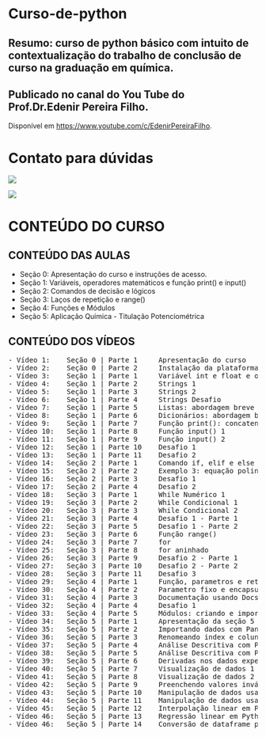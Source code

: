 # Curso-de-python
## Resumo: curso de python básico com intuito de contextualização do trabalho de conclusão de curso na graduação em química. 
## Publicado no canal do You Tube do Prof.Dr.Edenir Pereira Filho.
Disponível em <https://www.youtube.com/c/EdenirPereiraFilho>.

# Contato para dúvidas 

<div>
  <a href = "mailto:alms.simao@gmail.com"><img src="https://img.shields.io/badge/-Gmail-%23333?style=for-the-badge&logo=gmail&logoColor=white" target="_blank"></a>
  
  <a href="https://www.linkedin.com/in/almssimao/" target="_blank"><img src="https://img.shields.io/badge/-LinkedIn-%230077B5?style=for-the-badge&logo=linkedin&logoColor=white" target="_blank"></a> 
</div>

##

# CONTEÚDO DO CURSO
## CONTEÚDO DAS AULAS 
- Seção 0: Apresentação do curso e instruções de acesso.
- Seção 1: Variáveis, operadores matemáticos e função print() e input()
- Seção 2: Comandos de decisão e lógicos 
- Seção 3: Laços de repetição e range()
- Seção 4: Funções e Módulos
- Seção 5: Aplicação Química - Titulação Potenciométrica

## CONTEÚDO DOS VÍDEOS 
<pre>- Vídeo 1:    Seção 0 | Parte 1     Apresentação do curso
- Vídeo 2:    Seção 0 | Parte 2     Instalação da plataforma Jupyter Notebook e preparo de variáveis de ambiente
- Vídeo 3:    Seção 1 | Parte 1     Variável int e float e o uso da função type()
- Vídeo 4:    Seção 1 | Parte 2     Strings 1
- Vídeo 5:    Seção 1 | Parte 3     Strings 2
- Vídeo 6:    Seção 1 | Parte 4     Strings Desafio
- Vídeo 7:    Seção 1 | Parte 5     Listas: abordagem breve
- Vídeo 8:    Seção 1 | Parte 6     Dicionários: abordagem breve
- Vídeo 9:    Seção 1 | Parte 7     Função print(): concatenadores de variáveis
- Vídeo 10:   Seção 1 | Parte 8     Função input() 1
- Vídeo 11:   Seção 1 | Parte 9     Função input() 2
- Vídeo 12:   Seção 1 | Parte 10    Desafio 1
- Vídeo 13:   Seção 1 | Parte 11    Desafio 2
- Vídeo 14:   Seção 2 | Parte 1     Comando if, elif e else
- Vídeo 15:   Seção 2 | Parte 2     Exemplo 3: equação polinomial de segundo grau
- Vídeo 16:   Seção 2 | Parte 3     Desafio 1
- Vídeo 17:   Seção 2 | Parte 4     Desafio 2
- Vídeo 18:   Seção 3 | Parte 1     While Numérico 1    
- Vídeo 19:   Seção 3 | Parte 2     While Condicional 1
- Vídeo 20:   Seção 3 | Parte 3     While Condicional 2
- Vídeo 21:   Seção 3 | Parte 4     Desafio 1 - Parte 1
- Vídeo 22:   Seção 3 | Parte 5     Desafio 1 - Parte 2
- Vídeo 23:   Seção 3 | Parte 6     Função range()
- Vídeo 24:   Seção 3 | Parte 7     for
- Vídeo 25:   Seção 3 | Parte 8     for aninhado
- Vídeo 26:   Seção 3 | Parte 9     Desafio 2 - Parte 1
- Vídeo 27:   Seção 3 | Parte 10    Desafio 2 - Parte 2
- Vídeo 28:   Seção 3 | Parte 11    Desafio 3 
- Vídeo 29:   Seção 4 | Parte 1     Função, parametros e retorno
- Vídeo 30:   Seção 4 | Parte 2     Parametro fixo e encapsulamento
- Vídeo 31:   Seção 4 | Parte 3     Documentação usando Docstrings
- Vídeo 32:   Seção 4 | Parte 4     Desafio 1
- Vídeo 33:   Seção 4 | Parte 5     Módulos: criando e importando
- Vídeo 34:   Seção 5 | Parte 1     Apresentação da seção 5
- Vídeo 35:   Seção 5 | Parte 2     Importando dados com Pandas
- Vídeo 36:   Seção 5 | Parte 3     Renomeando index e colunas
- Vídeo 37:   Seção 5 | Parte 4     Análise Descritiva com Pandas 1
- Vídeo 38:   Seção 5 | Parte 5     Análise Descritiva com Pandas 2
- Vídeo 39:   Seção 5 | Parte 6     Derivadas nos dados experimentais
- Vídeo 40:   Seção 5 | Parte 7     Visualização de dados 1
- Vídeo 41:   Seção 5 | Parte 8     Visualização de dados 2
- Vídeo 42:   Seção 5 | Parte 9     Preenchendo valores inválidos 
- Vídeo 43:   Seção 5 | Parte 10    Manipulação de dados usando loc 1
- Vídeo 44:   Seção 5 | Parte 11    Manipulação de dados usando loc 2
- Vídeo 45:   Seção 5 | Parte 12    Interpolação linear em Python
- Vídeo 46:   Seção 5 | Parte 13    Regressão linear em Python 
- Vídeo 46:   Seção 5 | Parte 14    Conversão de dataframe para excel<pre>


